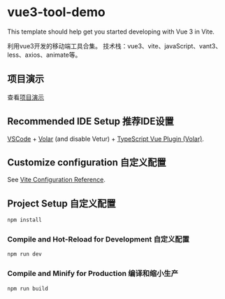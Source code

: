 # vue3-tool-demo 

This template should help get you started developing with Vue 3 in Vite.

利用vue3开发的移动端工具合集。
技术栈：vue3、vite、javaScript、vant3、less、axios、animate等。

## 项目演示

 查看[项目演示](https://static-mp-9fa3ef21-1305-46ae-acd7-3683eaf7110a.next.bspapp.com/#/)

## Recommended IDE Setup 推荐IDE设置

[VSCode](https://code.visualstudio.com/) + [Volar](https://marketplace.visualstudio.com/items?itemName=Vue.volar) (and disable Vetur) + [TypeScript Vue Plugin (Volar)](https://marketplace.visualstudio.com/items?itemName=Vue.vscode-typescript-vue-plugin).

## Customize configuration 自定义配置

See [Vite Configuration Reference](https://vitejs.dev/config/).

## Project Setup 自定义配置

```sh
npm install
```

### Compile and Hot-Reload for Development 自定义配置

```sh
npm run dev
```

### Compile and Minify for Production 编译和缩小生产

```sh
npm run build
```

